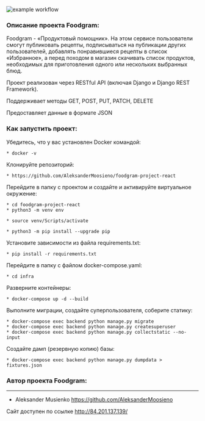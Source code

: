 ![example workflow](https://github.com/AleksanderMoosieno/foodgram-project-react/actions/workflows/main.yml/badge.svg)

### Описание проекта Foodgram:

Foodgram - «Продуктовый помощник». На этом сервисе пользователи смогут публиковать рецепты, подписываться на публикации других пользователей, добавлять понравившиеся рецепты в список «Избранное», а перед походом в магазин скачивать список продуктов, необходимых для приготовления одного или нескольких выбранных блюд.

Проект реализован через RESTful API (включая Django и Django REST Framework).

Поддерживает методы GET, POST, PUT, PATCH, DELETE

Предоставляет данные в формате JSON

### Как запустить проект:

Убедитесь, что у вас установлен Docker командой:

```
* docker -v
```

Клонируйте репозиторий:

```
* https://github.com/AleksanderMoosieno/foodgram-project-react

```

Перейдите в папку с проектом и создайте и активируйте виртуальное окружение:

```
* cd foodgram-project-react
* python3 -m venv env
```

```
* source venv/Scripts/activate
```

```
* python3 -m pip install --upgrade pip
```

Установите зависимости из файла requirements.txt:

```
* pip install -r requirements.txt
```

Перейдите в папку с файлом docker-compose.yaml:

```
* cd infra
```

Разверните контейнеры:

```
* docker-compose up -d --build
```

Выполните миграции, создайте суперпользователя, соберите статику:

```
* docker-compose exec backend python manage.py migrate
* docker-compose exec backend python manage.py createsuperuser
* docker-compose exec backend python manage.py collectstatic --no-input
```


Создайте дамп (резервную копию) базы:

```
* docker-compose exec backend python manage.py dumpdata > fixtures.json
```

### Автор проекта Foodgram:
***
* Aleksander Musienko  https://github.com/AleksanderMoosieno

Сайт доступен по ссылке http://84.201.137.139/

